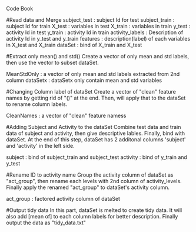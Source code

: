 Code Book

#Read data and Merge
subject_test : subject Id for test
subject_train : subject Id for train
X_test : variables in test
X_train : variables in train
y_test : activity Id in test
y_train : activity Id in train
activity_labels : Description of activity Id in y_test and y_train
features : description(label) of each variables in X_test and X_train
dataSet : bind of X_train and X_test

#Extract only mean() and std()
Create a vector of only mean and std labels, then use the vector to subset dataSet.

MeanStdOnly : a vector of only mean and std labels extracted from 2nd column
dataSetx : dataSetx only contain mean and std variables

#Changing Column label of dataSet
Create a vector of "clean" feature names by getting rid of "()" at the end. Then, will apply that to the dataSet to rename column labels.

CleanNames : a vector of "clean" feature namess

#Adding Subject and Activity to the dataSet
Combine test data and train data of subject and activity, then give descriptive lables. Finally, bind with dataSet. At the end of this step, dataSet has 2 additonal columns 'subject' and 'activity' in the left side.

subject : bind of subject_train and subject_test
activity : bind of y_train and y_test

#Rename ID to activity name
Group the activity column of dataSet as "act_group", then rename each levels with 2nd column of activity_levels. Finally apply the renamed "act_group" to dataSet's activity column.

act_group : factored activity column of dataSet

#Output tidy data
In this part, dataSet is melted to create tidy data. It will also add [mean of] to each column labels for better description. Finally output the data as "tidy_data.txt"